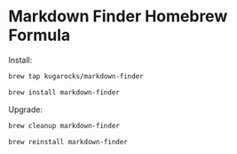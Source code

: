# Markdown Finder Homebrew Formula

Install:

```bash
brew tap kugarocks/markdown-finder
```

```bash
brew install markdown-finder
```

Upgrade:

```bash
brew cleanup markdown-finder
```

```bash
brew reinstall markdown-finder
```


